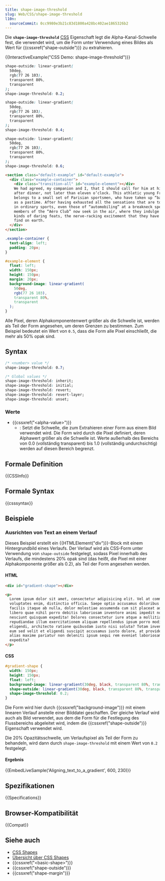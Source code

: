 ```yaml
---
title: shape-image-threshold
slug: Web/CSS/shape-image-threshold
l10n:
  sourceCommit: 0cc9980e3b21c83d1800a428bc402ae1865326b2
---
```


Die **`shape-image-threshold`** [CSS](/de/docs/Web/CSS) Eigenschaft legt die Alpha-Kanal-Schwelle fest, die verwendet wird, um die Form unter Verwendung eines Bildes als Wert für {{cssxref("shape-outside")}} zu extrahieren.

{{InteractiveExample("CSS Demo: shape-image-threshold")}}

```css interactive-example-choice
shape-outside: linear-gradient(
  50deg,
  rgb(77 26 103),
  transparent 80%,
  transparent
);
shape-image-threshold: 0.2;
```

```css interactive-example-choice
shape-outside: linear-gradient(
  50deg,
  rgb(77 26 103),
  transparent 80%,
  transparent
);
shape-image-threshold: 0.4;
```

```css interactive-example-choice
shape-outside: linear-gradient(
  50deg,
  rgb(77 26 103),
  transparent 80%,
  transparent
);
shape-image-threshold: 0.6;
```

```html interactive-example
<section class="default-example" id="default-example">
  <div class="example-container">
    <div class="transition-all" id="example-element"></div>
    We had agreed, my companion and I, that I should call for him at his house,
    after dinner, not later than eleven o’clock. This athletic young Frenchman
    belongs to a small set of Parisian sportsmen, who have taken up “ballooning”
    as a pastime. After having exhausted all the sensations that are to be found
    in ordinary sports, even those of “automobiling” at a breakneck speed, the
    members of the “Aéro Club” now seek in the air, where they indulge in all
    kinds of daring feats, the nerve-racking excitement that they have ceased to
    find on earth.
  </div>
</section>
```

```css interactive-example
.example-container {
  text-align: left;
  padding: 20px;
}

#example-element {
  float: left;
  width: 150px;
  height: 150px;
  margin: 20px;
  background-image: linear-gradient(
    50deg,
    rgb(77 26 103),
    transparent 80%,
    transparent
  );
}
```

Alle Pixel, deren Alphakomponentenwert größer als die Schwelle ist, werden als Teil der Form angesehen, um deren Grenzen zu bestimmen. Zum Beispiel bedeutet ein Wert von `0.5`, dass die Form alle Pixel einschließt, die mehr als 50% opak sind.

## Syntax

```css
/* <number> value */
shape-image-threshold: 0.7;

/* Global values */
shape-image-threshold: inherit;
shape-image-threshold: initial;
shape-image-threshold: revert;
shape-image-threshold: revert-layer;
shape-image-threshold: unset;
```

### Werte

- {{cssxref("&lt;alpha-value&gt;")}}
  - : Setzt die Schwelle, die zum Extrahieren einer Form aus einem Bild verwendet wird. Die Form wird durch die Pixel definiert, deren Alphawert größer als die Schwelle ist. Werte außerhalb des Bereichs von 0.0 (vollständig transparent) bis 1.0 (vollständig undurchsichtig) werden auf diesen Bereich begrenzt.

## Formale Definition

{{CSSInfo}}

## Formale Syntax

{{csssyntax}}

## Beispiele

### Ausrichten von Text an einem Verlauf

Dieses Beispiel erstellt ein {{HTMLElement("div")}}-Block mit einem Hintergrundbild eines Verlaufs. Der Verlauf wird als CSS-Form unter Verwendung von `shape-outside` festgelegt, sodass Pixel innerhalb des Verlaufs, die mindestens 20% opak sind (das heißt, die Pixel mit einer Alphakomponente größer als 0.2), als Teil der Form angesehen werden.

#### HTML

```html
<div id="gradient-shape"></div>

<p>
  Lorem ipsum dolor sit amet, consectetur adipisicing elit. Vel at commodi
  voluptates enim, distinctio officia. Saepe optio accusamus doloribus sint
  facilis itaque ab nulla, dolor molestiae assumenda cum sit placeat adipisci,
  libero quae nihil porro debitis laboriosam inventore animi impedit nostrum
  nesciunt quisquam expedita! Dolores consectetur iure atque a mollitia dicta
  repudiandae illum exercitationem aliquam repellendus ipsum porro modi, id nemo
  eligendi, architecto ratione quibusdam iusto nisi soluta? Totam inventore ea
  eum sed velit et eligendi suscipit accusamus iusto dolore, at provident eius
  alias maxime pariatur non deleniti ipsum sequi rem eveniet laboriosam magni
  expedita?
</p>
```

#### CSS

```css
#gradient-shape {
  width: 150px;
  height: 150px;
  float: left;
  background-image: linear-gradient(30deg, black, transparent 80%, transparent);
  shape-outside: linear-gradient(30deg, black, transparent 80%, transparent);
  shape-image-threshold: 0.2;
}
```

Die Form wird hier durch {{cssxref("background-image")}} mit einem linearen Verlauf anstelle einer Bilddatei geschaffen. Der gleiche Verlauf wird auch als Bild verwendet, aus dem die Form für die Festlegung des Flussbereichs abgeleitet wird, indem die {{cssxref("shape-outside")}} Eigenschaft verwendet wird.

Die 20% Opazitätsschwelle, um Verlaufspixel als Teil der Form zu behandeln, wird dann durch `shape-image-threshold` mit einem Wert von `0.2` festgelegt.

#### Ergebnis

{{EmbedLiveSample('Aligning_text_to_a_gradient', 600, 230)}}

## Spezifikationen

{{Specifications}}

## Browser-Kompatibilität

{{Compat}}

## Siehe auch

- [CSS Shapes](/de/docs/Web/CSS/CSS_shapes)
- [Übersicht über CSS Shapes](/de/docs/Web/CSS/CSS_shapes/Overview_of_shapes)
- {{cssxref("&lt;basic-shape&gt;")}}
- {{cssxref("shape-outside")}}
- {{cssxref("shape-margin")}}
